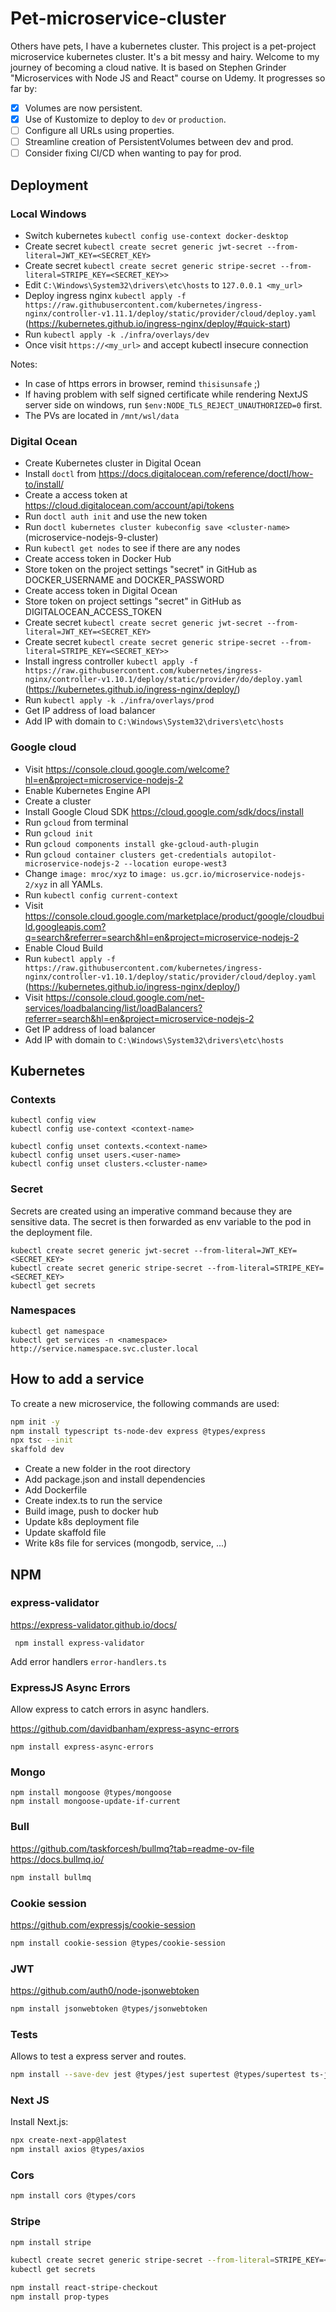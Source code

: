 # Pet-microservice-cluster

Others have pets, I have a kubernetes cluster. This project is a pet-project microservice kubernetes cluster. It's a bit messy and hairy. Welcome to my journey of becoming a cloud native. It is based on Stephen Grinder "Microservices with Node JS and React" course on Udemy. It progresses so far by:

- [X] Volumes are now persistent.
- [X] Use of Kustomize to deploy to `dev` or `production`.
- [ ] Configure all URLs using properties.
- [ ] Streamline creation of PersistentVolumes between dev and prod.
- [ ] Consider fixing CI/CD when wanting to pay for prod.

## Deployment

### Local Windows

- Switch kubernetes `kubectl config use-context docker-desktop`
- Create secret `kubectl create secret generic jwt-secret --from-literal=JWT_KEY=<SECRET_KEY>`
- Create secret `kubectl create secret generic stripe-secret --from-literal=STRIPE_KEY=<SECRET_KEY>>`
- Edit `C:\Windows\System32\drivers\etc\hosts` to `127.0.0.1 <my_url>`
- Deploy ingress nginx `kubectl apply -f https://raw.githubusercontent.com/kubernetes/ingress-nginx/controller-v1.11.1/deploy/static/provider/cloud/deploy.yaml` (https://kubernetes.github.io/ingress-nginx/deploy/#quick-start)
- Run `kubectl apply -k ./infra/overlays/dev`
- Once visit `https://<my_url>` and accept kubectl insecure connection


Notes:
  - In case of https errors in browser, remind `thisisunsafe` ;)
  - If having problem with self signed certificate while rendering NextJS server side on windows, run `$env:NODE_TLS_REJECT_UNAUTHORIZED=0` first.
  - The PVs are located in `/mnt/wsl/data`


### Digital Ocean

- Create Kubernetes cluster in Digital Ocean
- Install `doctl` from https://docs.digitalocean.com/reference/doctl/how-to/install/
- Create a access token at https://cloud.digitalocean.com/account/api/tokens
- Run `doctl auth init` and use the new token
- Run `doctl kubernetes cluster kubeconfig save <cluster-name>` (microservice-nodejs-9-cluster)
- Run `kubectl get nodes` to see if there are any nodes
- Create access token in Docker Hub
- Store token on the project settings "secret" in GitHub as DOCKER_USERNAME and DOCKER_PASSWORD
- Create access token in Digital Ocean
- Store token on project settings "secret" in GitHub as DIGITALOCEAN_ACCESS_TOKEN
- Create secret `kubectl create secret generic jwt-secret --from-literal=JWT_KEY=<SECRET_KEY>`
- Create secret `kubectl create secret generic stripe-secret --from-literal=STRIPE_KEY=<SECRET_KEY>>`
- Install ingress controller `kubectl apply -f https://raw.githubusercontent.com/kubernetes/ingress-nginx/controller-v1.10.1/deploy/static/provider/do/deploy.yaml` (https://kubernetes.github.io/ingress-nginx/deploy/)
- Run `kubectl apply -k ./infra/overlays/prod`
- Get IP address of load balancer
- Add IP with domain to `C:\Windows\System32\drivers\etc\hosts`

### Google cloud

- Visit https://console.cloud.google.com/welcome?hl=en&project=microservice-nodejs-2
- Enable Kubernetes Engine API
- Create a cluster
- Install Google Cloud SDK https://cloud.google.com/sdk/docs/install
- Run `gcloud` from terminal
- Run `gcloud init`
- Run `gcloud components install gke-gcloud-auth-plugin`
- Run `gcloud container clusters get-credentials autopilot-microservice-nodejs-2 --location europe-west3`
- Change `image: mroc/xyz` to `image: us.gcr.io/microservice-nodejs-2/xyz` in all YAMLs.
- Run `kubectl config current-context`
- Visit https://console.cloud.google.com/marketplace/product/google/cloudbuild.googleapis.com?q=search&referrer=search&hl=en&project=microservice-nodejs-2
- Enable Cloud Build
- Run `kubectl apply -f https://raw.githubusercontent.com/kubernetes/ingress-nginx/controller-v1.10.1/deploy/static/provider/cloud/deploy.yaml` (https://kubernetes.github.io/ingress-nginx/deploy/)
- Visit https://console.cloud.google.com/net-services/loadbalancing/list/loadBalancers?referrer=search&hl=en&project=microservice-nodejs-2
- Get IP address of load balancer
- Add IP with domain to `C:\Windows\System32\drivers\etc\hosts`

## Kubernetes

### Contexts

```
kubectl config view
kubectl config use-context <context-name>

kubectl config unset contexts.<context-name> 
kubectl config unset users.<user-name>
kubectl config unset clusters.<cluster-name>
```

### Secret

Secrets are created using an imperative command because they are sensitive data.
The secret is then forwarded as env variable to the pod in the deployment file.

```
kubectl create secret generic jwt-secret --from-literal=JWT_KEY=<SECRET_KEY>
kubectl create secret generic stripe-secret --from-literal=STRIPE_KEY=<SECRET_KEY>
kubectl get secrets
```

### Namespaces

```
kubectl get namespace
kubectl get services -n <namespace>
http://service.namespace.svc.cluster.local
```

## How to add a service

To create a new microservice, the following commands are used:

```bash
npm init -y
npm install typescript ts-node-dev express @types/express
npx tsc --init
skaffold dev
```

- Create a new folder in the root directory
- Add package.json and install dependencies
- Add Dockerfile
- Create index.ts to run the service
- Build image, push to docker hub
- Update k8s deployment file
- Update skaffold file
- Write k8s file for services (mongodb, service, ...)

## NPM

### express-validator

https://express-validator.github.io/docs/

```
 npm install express-validator
 ```

Add error handlers `error-handlers.ts`

### ExpressJS Async Errors

Allow express to catch errors in async handlers.

https://github.com/davidbanham/express-async-errors

```
npm install express-async-errors
```

### Mongo

```
npm install mongoose @types/mongoose
npm install mongoose-update-if-current
```

### Bull

https://github.com/taskforcesh/bullmq?tab=readme-ov-file
https://docs.bullmq.io/

```bash
npm install bullmq
```

### Cookie session

https://github.com/expressjs/cookie-session

```bash
npm install cookie-session @types/cookie-session
```

### JWT

https://github.com/auth0/node-jsonwebtoken

```bash
npm install jsonwebtoken @types/jsonwebtoken
```

### Tests

Allows to test a express server and routes.

```bash
npm install --save-dev jest @types/jest supertest @types/supertest ts-jest mongodb-memory-server
```

### Next JS

Install Next.js:

```bash
npx create-next-app@latest
npm install axios @types/axios
```

### Cors

```bash
npm install cors @types/cors
```

### Stripe

```bash
npm install stripe

kubectl create secret generic stripe-secret --from-literal=STRIPE_KEY=<SECRET_KEY>
kubectl get secrets

npm install react-stripe-checkout
npm install prop-types
```